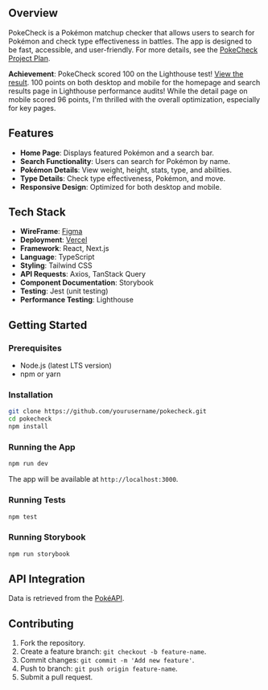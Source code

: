 ## Overview
PokeCheck is a Pokémon matchup checker that allows users to search for Pokémon and check type effectiveness in battles. The app is designed to be fast, accessible, and user-friendly. For more details, see the [PokeCheck Project Plan](https://github.com/kizuyoko/pokecheck/blob/master/PokeCheck%20Project%20Plan.md).

**Achievement**: PokeCheck scored 100 on the Lighthouse test! [View the result](https://pagespeed.web.dev/analysis/https-pokecheck-two-vercel-app/48twsajc02?form_factor=mobile). 100 points on both desktop and mobile for the homepage and search results page in Lighthouse performance audits!  While the detail page on mobile scored 96 points, I'm thrilled with the overall optimization, especially for key pages.

## Features
- **Home Page**: Displays featured Pokémon and a search bar.
- **Search Functionality**: Users can search for Pokémon by name.
- **Pokémon Details**: View weight, height, stats, type, and abilities.
- **Type Details**: Check type effectiveness, Pokémon, and move.
- **Responsive Design**: Optimized for both desktop and mobile.

## Tech Stack
- **WireFrame**: [Figma](https://www.figma.com/design/6vT6cOZT5kekdrCWPMHMnK/PokeCheck?node-id=0-1&t=PuoJ8J6K6oqqGOL6-1)
- **Deployment**: [Vercel](https://pokecheck-two.vercel.app/)
- **Framework**: React, Next.js
- **Language**: TypeScript
- **Styling**: Tailwind CSS
- **API Requests**: Axios, TanStack Query
- **Component Documentation**: Storybook
- **Testing**: Jest (unit testing)
- **Performance Testing**: Lighthouse

## Getting Started

### Prerequisites
- Node.js (latest LTS version)
- npm or yarn

### Installation
```sh
git clone https://github.com/yourusername/pokecheck.git
cd pokecheck
npm install
```

### Running the App
```sh
npm run dev
```
The app will be available at `http://localhost:3000`.

### Running Tests
```sh
npm test
```
### Running Storybook
```sh
npm run storybook
```

## API Integration
Data is retrieved from the [PokéAPI](https://pokeapi.co).

## Contributing
1. Fork the repository.
2. Create a feature branch: `git checkout -b feature-name`.
3. Commit changes: `git commit -m 'Add new feature'`.
4. Push to branch: `git push origin feature-name`.
5. Submit a pull request.